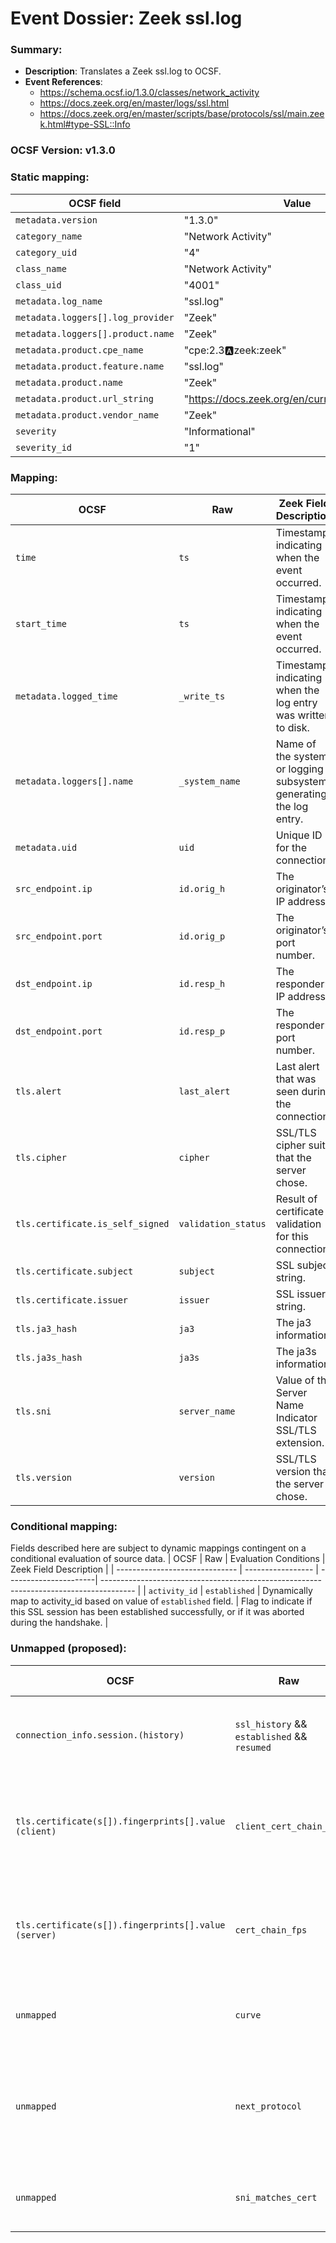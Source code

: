 # Event Dossier: Zeek ssl.log
### Summary:
- **Description**: Translates a Zeek ssl.log to OCSF. 
- **Event References**:
  - https://schema.ocsf.io/1.3.0/classes/network_activity
  - https://docs.zeek.org/en/master/logs/ssl.html
  - https://docs.zeek.org/en/master/scripts/base/protocols/ssl/main.zeek.html#type-SSL::Info

 ### OCSF Version: v1.3.0
 
 ### Static mapping:
| OCSF field                          | Value                                           |
| ----------------------------------- | ----------------------------------------------- |
| `metadata.version`                  | "1.3.0"                                         |
| `category_name`                     | "Network Activity"                              |
| `category_uid`                      | "4"                                             |
| `class_name`                        | "Network Activity"                              |
| `class_uid`                         | "4001"                                          |
| `metadata.log_name`                 | "ssl.log"                                      |
| `metadata.loggers[].log_provider`   | "Zeek"                                          |
| `metadata.loggers[].product.name`   | "Zeek"                                          |
| `metadata.product.cpe_name`         | "cpe:2.3:a:zeek:zeek"                           |
| `metadata.product.feature.name`     | "ssl.log"                                      |
| `metadata.product.name`             | "Zeek"                                          |
| `metadata.product.url_string`       | "https://docs.zeek.org/en/current/logs/ssl.html"|
| `metadata.product.vendor_name`      | "Zeek"                                          |
| `severity`                          | "Informational"                                 |
| `severity_id`                       | "1"                                             |

 ### Mapping:
| OCSF                           | Raw                         | Zeek Field Description                                                                  |
| ------------------------------ | --------------------------- | --------------------------------------------------------------------------------------- |
| `time`                         | `ts`                        | Timestamp indicating when the event occurred.                                           |
| `start_time`                   | `ts`                        | Timestamp indicating when the event occurred.                                           |
| `metadata.logged_time`         | `_write_ts`                 | Timestamp indicating when the log entry was written to disk.                            |
| `metadata.loggers[].name`      | `_system_name`              | Name of the system or logging subsystem generating the log entry.                       |
| `metadata.uid`                 | `uid`                       | Unique ID for the connection.                                                           |
| `src_endpoint.ip`              | `id.orig_h`                 | The originator’s IP address.                                                            |
| `src_endpoint.port`            | `id.orig_p`                 | The originator’s port number.                                                           |
| `dst_endpoint.ip`              | `id.resp_h`                 | The responder’s IP address.                                                             |
| `dst_endpoint.port`            | `id.resp_p`                 | The responder’s port number.                                                            |
| `tls.alert`                    | `last_alert`                | Last alert that was seen during the connection.                                         |
| `tls.cipher`                   | `cipher`                    | SSL/TLS cipher suite that the server chose.                                             |
| `tls.certificate.is_self_signed` | `validation_status`       | Result of certificate validation for this connection.                                   |
| `tls.certificate.subject`      | `subject`                   | SSL subject string.                                                                     |
| `tls.certificate.issuer`       | `issuer`                    | SSL issuer string.                                                                      |
| `tls.ja3_hash`                 | `ja3`                       | The ja3 information.                                                                    |
| `tls.ja3s_hash`                | `ja3s`                      | The ja3s information.                                                                   |
| `tls.sni`                      | `server_name`               | Value of the Server Name Indicator SSL/TLS extension.                                   |
| `tls.version`                  | `version`                   | SSL/TLS version that the server chose.                                                  |

 ### Conditional mapping:
Fields described here are subject to dynamic mappings contingent on a conditional evaluation of source data.
| OCSF                           | Raw               | Evaluation Conditions | Zeek Field Description                                                                 |
| ------------------------------ | ----------------- | ----------------------| -------------------------------------------------------------------------------------- |
| `activity_id`                  | `established`     | Dynamically map to activity_id based on value of `established` field. | Flag to indicate if this SSL session has been established successfully, or if it was aborted during the handshake. |

 ### Unmapped (proposed):
| OCSF                     | Raw                                      | Zeek Field Description                                                                 |
| -------------------------| -----------------------------------------| --------------------------------------------------------------------------------------- |
| `connection_info.session.(history)` | `ssl_history` && `established` && `resumed` | SSL history showing which types of packets we received in which order.                 |
| `tls.certificate(s[]).fingerprints[].value (client)` | `client_cert_chain_fps` | An ordered vector of all certificate fingerprints for the certificates offered by the client. |
| `tls.certificate(s[]).fingerprints[].value (server)` | `cert_chain_fps`        | An ordered vector of all certificate fingerprints for the certificates offered by the server. |
| `unmapped`               | `curve`                                  | Elliptic curve the server chose when using ECDH/ECDHE.                                 |
| `unmapped`               | `next_protocol`                          | Next protocol the server chose using the application layer next protocol extension, if present. |
| `unmapped`               | `sni_matches_cert`                       | Set to true if the hostname sent in the SNI matches the certificate.                   |
